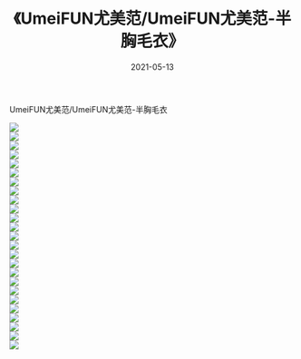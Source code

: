 ﻿---
layout: post
title:  《UmeiFUN尤美范/UmeiFUN尤美范-半胸毛衣》
date:   2021-05-13
img: http://pic.660000.xyz/1:/网络美图/2021/UmeiFUN尤美范/UmeiFUN尤美范-半胸毛衣/000.jpg
categories: [美女, 清纯, 唯美]
---

UmeiFUN尤美范/UmeiFUN尤美范-半胸毛衣

 ![](http://pic.660000.xyz/1:/网络美图/2021/UmeiFUN尤美范/UmeiFUN尤美范-半胸毛衣/001.jpg) <br>![](http://pic.660000.xyz/1:/网络美图/2021/UmeiFUN尤美范/UmeiFUN尤美范-半胸毛衣/002.jpg) <br>![](http://pic.660000.xyz/1:/网络美图/2021/UmeiFUN尤美范/UmeiFUN尤美范-半胸毛衣/003.jpg) <br>![](http://pic.660000.xyz/1:/网络美图/2021/UmeiFUN尤美范/UmeiFUN尤美范-半胸毛衣/004.jpg) <br>![](http://pic.660000.xyz/1:/网络美图/2021/UmeiFUN尤美范/UmeiFUN尤美范-半胸毛衣/005.jpg) <br>![](http://pic.660000.xyz/1:/网络美图/2021/UmeiFUN尤美范/UmeiFUN尤美范-半胸毛衣/006.jpg) <br>![](http://pic.660000.xyz/1:/网络美图/2021/UmeiFUN尤美范/UmeiFUN尤美范-半胸毛衣/007.jpg) <br>![](http://pic.660000.xyz/1:/网络美图/2021/UmeiFUN尤美范/UmeiFUN尤美范-半胸毛衣/008.jpg) <br>![](http://pic.660000.xyz/1:/网络美图/2021/UmeiFUN尤美范/UmeiFUN尤美范-半胸毛衣/009.jpg) <br>![](http://pic.660000.xyz/1:/网络美图/2021/UmeiFUN尤美范/UmeiFUN尤美范-半胸毛衣/010.jpg) <br>![](http://pic.660000.xyz/1:/网络美图/2021/UmeiFUN尤美范/UmeiFUN尤美范-半胸毛衣/011.jpg) <br>![](http://pic.660000.xyz/1:/网络美图/2021/UmeiFUN尤美范/UmeiFUN尤美范-半胸毛衣/012.jpg) <br>![](http://pic.660000.xyz/1:/网络美图/2021/UmeiFUN尤美范/UmeiFUN尤美范-半胸毛衣/013.jpg) <br>![](http://pic.660000.xyz/1:/网络美图/2021/UmeiFUN尤美范/UmeiFUN尤美范-半胸毛衣/014.jpg) <br>![](http://pic.660000.xyz/1:/网络美图/2021/UmeiFUN尤美范/UmeiFUN尤美范-半胸毛衣/015.jpg) <br>![](http://pic.660000.xyz/1:/网络美图/2021/UmeiFUN尤美范/UmeiFUN尤美范-半胸毛衣/016.jpg) <br>![](http://pic.660000.xyz/1:/网络美图/2021/UmeiFUN尤美范/UmeiFUN尤美范-半胸毛衣/017.jpg) <br>![](http://pic.660000.xyz/1:/网络美图/2021/UmeiFUN尤美范/UmeiFUN尤美范-半胸毛衣/018.jpg) <br>![](http://pic.660000.xyz/1:/网络美图/2021/UmeiFUN尤美范/UmeiFUN尤美范-半胸毛衣/019.jpg) <br>![](http://pic.660000.xyz/1:/网络美图/2021/UmeiFUN尤美范/UmeiFUN尤美范-半胸毛衣/020.jpg) <br>![](http://pic.660000.xyz/1:/网络美图/2021/UmeiFUN尤美范/UmeiFUN尤美范-半胸毛衣/021.jpg) <br>![](http://pic.660000.xyz/1:/网络美图/2021/UmeiFUN尤美范/UmeiFUN尤美范-半胸毛衣/022.jpg) <br>![](http://pic.660000.xyz/1:/网络美图/2021/UmeiFUN尤美范/UmeiFUN尤美范-半胸毛衣/023.jpg) <br>![](http://pic.660000.xyz/1:/网络美图/2021/UmeiFUN尤美范/UmeiFUN尤美范-半胸毛衣/024.jpg) <br>![](http://pic.660000.xyz/1:/网络美图/2021/UmeiFUN尤美范/UmeiFUN尤美范-半胸毛衣/025.jpg) <br>